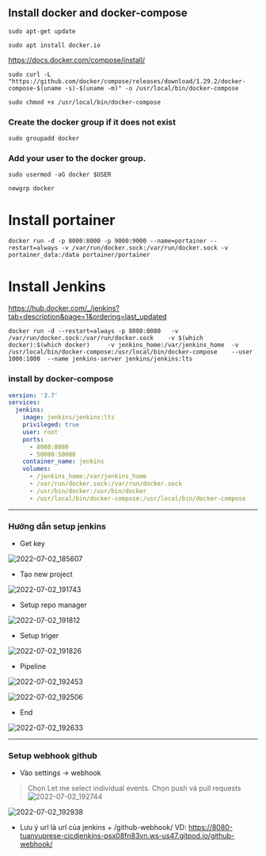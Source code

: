 ## Install docker and docker-compose
```
sudo apt-get update
```
```
sudo apt install docker.io
```
https://docs.docker.com/compose/install/
```
sudo curl -L "https://github.com/docker/compose/releases/download/1.29.2/docker-compose-$(uname -s)-$(uname -m)" -o /usr/local/bin/docker-compose
```
```
sudo chmod +x /usr/local/bin/docker-compose
```

### Create the docker group if it does not exist
```
sudo groupadd docker
```
### Add your user to the docker group.
```
sudo usermod -aG docker $USER
```
```
newgrp docker
```

# Install portainer
```
docker run -d -p 8000:8000 -p 9000:9000 --name=portainer --restart=always -v /var/run/docker.sock:/var/run/docker.sock -v portainer_data:/data portainer/portainer
```
# Install Jenkins

https://hub.docker.com/_/jenkins?tab=description&page=1&ordering=last_updated
```
docker run -d --restart=always -p 8080:8080   -v /var/run/docker.sock:/var/run/docker.sock    -v $(which docker):$(which docker)     -v jenkins_home:/var/jenkins_home  -v  /usr/local/bin/docker-compose:/usr/local/bin/docker-compose    --user 1000:1000  --name jenkins-server jenkins/jenkins:lts
```

### install by docker-compose

```yaml
version: '3.7'
services:
  jenkins:
    image: jenkins/jenkins:lts
    privileged: true
    user: root
    ports:
      - 8080:8080
      - 50000:50000
    container_name: jenkins
    volumes:
      - /jenkins_home:/var/jenkins_home
      - /var/run/docker.sock:/var/run/docker.sock
      - /usr/bin/docker:/usr/bin/docker
      - /usr/local/bin/docker-compose:/usr/local/bin/docker-compose
```

---

### Hướng dẫn setup jenkins
- Get key

![2022-07-02_185607](https://user-images.githubusercontent.com/55792941/176999740-59ab49ac-e1c8-4090-8f46-fc8ab82b0148.jpg)

- Tạo new project 

![2022-07-02_191743](https://user-images.githubusercontent.com/55792941/177000487-eed1059d-2365-4f38-b82d-b70f869f097d.jpg)


- Setup repo manager 

![2022-07-02_191812](https://user-images.githubusercontent.com/55792941/177000492-20dcd479-80fb-4e4d-911a-165ac7546c52.jpg)


- Setup triger

![2022-07-02_191826](https://user-images.githubusercontent.com/55792941/177000500-1b587736-c65a-4479-aed0-28363908da8d.jpg)


- Pipeline

![2022-07-02_192453](https://user-images.githubusercontent.com/55792941/177000699-7e2ee42a-0747-4825-9cb4-667aff298eec.jpg)


![2022-07-02_192506](https://user-images.githubusercontent.com/55792941/177000703-1e4c059b-0058-414d-81fc-833734b50018.jpg)

- End

![2022-07-02_192633](https://user-images.githubusercontent.com/55792941/177000752-fca040d8-56a1-4996-8f09-e02546cb95b1.jpg)


---

### Setup webhook github

- Vào settings -> webhook 
> Chọn Let me select individual events. Chọn push và pull requests
![2022-07-02_192744](https://user-images.githubusercontent.com/55792941/177000854-f0b6f8c6-1d8f-490c-b42d-d3d09d3f6724.jpg)

![2022-07-02_192938](https://user-images.githubusercontent.com/55792941/177000859-d3100915-b17c-486e-9853-4c5e8fca81fe.jpg)

- Lưu ý url là 
url của jenkins + /github-webhook/
VD:  https://8080-tuanvuprese-cicdjenkins-psx08fn83vn.ws-us47.gitpod.io/github-webhook/
